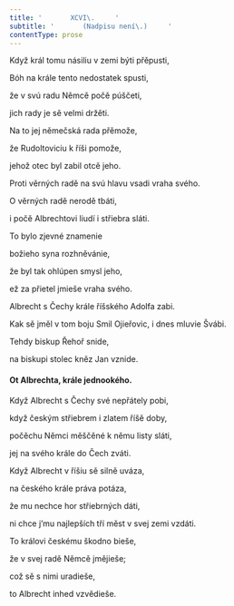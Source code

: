 ```yaml
---
title: '       XCVI\.     '
subtitle: '       (Nadpisu není\.)     '
contentType: prose
---
```


Když král tomu násiliu v zemi býti přěpusti,

Bóh na krále tento nedostatek spusti,

že v svú radu Němcě počě púščeti,

jich rady je sě velmi držěti.

Na to jej němečská rada přěmože,

že Rudoltoviciu k říši pomože,

jehož otec byl zabil otcě jeho.

Proti věrných radě na svú hlavu vsadi vraha svého.

O věrných radě nerodě tbáti,

i počě Albrechtovi liudí i střiebra sláti.

To bylo zjevné znamenie

božieho syna rozhněvánie,

že byl tak ohlúpen smysl jeho,

ež za přietel jmieše vraha svého.

Albrecht s Čechy krále říšského Adolfa zabi.

Kak sě jměl v tom boju Smil Ojieřovic, i dnes mluvie Švábi.

Tehdy biskup Řehoř snide,

na biskupi stolec kněz Jan vznide.

#### Ot Albrechta, krále jednookého.

Když Albrecht s Čechy své nepřátely pobi,

když českým střiebrem i zlatem říšě doby,

počěchu Němci měščěné k němu listy sláti,

jej na svého krále do Čech zváti.

Když Albrecht v říšiu sě silně uváza,

na českého krále práva potáza,

že mu nechce hor střiebrných dáti,

ni chce j’mu najlepších tří měst v svej zemi vzdáti.

To královi českému škodno bieše,

že v svej radě Němcě jmějieše;

což sě s nimi uradieše,

to Albrecht inhed vzvědieše.
